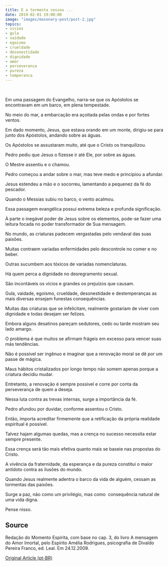 ```yaml
---
title: E a tormenta cessou ...
date: 2019-02-01 19:00:00
image: "images/masonary-post/post-2.jpg"
topics: 
- vicios
- gula
- vaidade
- egoismo
- crueldade
- desonestidade
- dignidade
- amor
- perseveranca
- pureza
- temperanca
---
```

 

Em uma passagem do Evangelho, narra-se que os Apóstolos se encontravam em um
barco, em plena tempestade.

No meio do mar, a embarcação era açoitada pelas ondas e por fortes ventos.

Em dado momento, Jesus, que estava orando em um monte, dirigiu-se para junto
dos Apóstolos, andando sobre as águas.

Os Apóstolos se assustaram muito, até que o Cristo os tranquilizou.

Pedro pediu que Jesus o fizesse ir até Ele, por sobre as águas.

O Mestre assentiu e o chamou.

Pedro começou a andar sobre o mar, mas teve medo e principiou a afundar.

Jesus estendeu a mão e o socorreu, lamentando a pequenez da fé do pescador.

Quando o Messias subiu no barco, o vento acalmou.

Essa passagem evangélica possui extrema beleza e profunda significação.

À parte o inegável poder de Jesus sobre os elementos, pode-se fazer uma leitura
focada no poder transformador de Sua mensagem.

No mundo, as criaturas padecem vergastadas pelo vendaval das suas paixões.

Muitas contraem variadas enfermidades pelo descontrole no comer e no beber.

Outras sucumbem aos tóxicos de variadas nomenclaturas.

Há quem perca a dignidade no desregramento sexual.

São incontáveis os vícios e grandes os prejuízos que causam.

Gula, vaidade, egoísmo, crueldade, desonestidade e destemperanças as mais
diversas ensejam funestas consequências.

Muitas das criaturas que se infelicitam, realmente gostariam de viver com
dignidade e todas desejam ser felizes.

Embora alguns desatinos pareçam sedutores, cedo ou tarde mostram seu lado
amargo.

O problema é que muitos se afirmam frágeis em excesso para vencer suas más
tendências.

Não é possível ser ingênuo e imaginar que a renovação moral se dê por um passe
de mágica.

Maus hábitos cristalizados por longo tempo não somem apenas porque a criatura
decidiu mudar.

Entretanto, a renovação é sempre possível e corre por conta da perseverança de
quem a deseja.

Nessa luta contra as trevas internas, surge a importância da fé.

Pedro afundou por duvidar, conforme assentou o Cristo.

Então, importa acreditar firmemente que a retificação da própria realidade
espiritual é possível.

Talvez hajam algumas quedas, mas a crença no sucesso necessita estar sempre
presente.

Essa crença será tão mais efetiva quanto mais se baseie nas propostas do
Cristo.

A vivência da fraternidade, da esperança e da pureza constitui o maior antídoto
contra as ilusões do mundo.

Quando Jesus realmente adentra o barco da vida de alguém, cessam as tormentas
das paixões.

Surge a paz, não como um privilégio, mas como  consequência natural de uma vida
digna.

Pense nisso.

## Source
Redação do Momento Espírita, com base no cap. 3, do livro A mensagem do
Amor Imortal, pelo Espírito Amélia Rodrigues, psicografia de
Divaldo Pereira Franco, ed. Leal.
Em 24.12.2009.

[Original Article (pt-BR)](http://www.momento.com.br/pt/ler_texto.php?id=2470)
